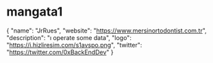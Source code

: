 # mangata1
{
  "name": "JrRues",
  "website": "https://www.mersinortodontist.com.tr",
  "description": "ı operate some data",
  "logo": "https://i.hizliresim.com/s1avspo.png",
  "twitter": "https://twitter.com/0xBackEndDev"
}

